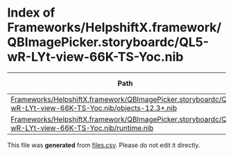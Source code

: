 # Index of Frameworks/HelpshiftX.framework/QBImagePicker.storyboardc/QL5-wR-LYt-view-66K-TS-Yoc.nib

| Path | Type | Size | Format | Language | DiE Info | Notes | Hash |
| --- | --- | --- | --- | --- | --- | --- | --- |
| [Frameworks/HelpshiftX.framework/QBImagePicker.storyboardc/QL5-wR-LYt-view-66K-TS-Yoc.nib/objects-12.3+.nib](./Frameworks/HelpshiftX.framework/QBImagePicker.storyboardc/QL5-wR-LYt-view-66K-TS-Yoc.nib/objects-12.3+.nib) | Binary | 6852 |  |  |  |  | 0765081468202a61e30a7cdfe048870a96442e3f6471f9663b2d8d051e1d1811 |
| [Frameworks/HelpshiftX.framework/QBImagePicker.storyboardc/QL5-wR-LYt-view-66K-TS-Yoc.nib/runtime.nib](./Frameworks/HelpshiftX.framework/QBImagePicker.storyboardc/QL5-wR-LYt-view-66K-TS-Yoc.nib/runtime.nib) | Binary | 6847 |  |  |  |  | 1ed8bdc066f34322e705784c597b3fc88487849154ed1700624ec41f75c1a020 |


This file was **generated** from [files.csv](../../../../../../../../../../../../files.csv). Please do not edit it directly.
